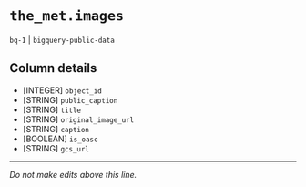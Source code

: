 # `the_met.images`
`bq-1` | `bigquery-public-data`

## Column details
* [INTEGER]   `object_id`
* [STRING]    `public_caption`
* [STRING]    `title`
* [STRING]    `original_image_url`
* [STRING]    `caption`
* [BOOLEAN]   `is_oasc`
* [STRING]    `gcs_url`

-------------------------------------------------------------------------------
*Do not make edits above this line.*
